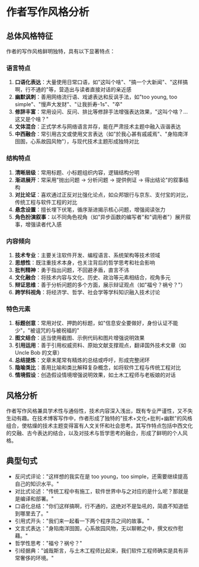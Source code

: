 # 作者写作风格分析

## 总体风格特征

作者的写作风格鲜明独特，具有以下显著特点：

### 语言特点

1. **口语化表达**：大量使用日常口语，如"这叫个啥"、"搞一个大新闻"、"这样搞啊，行不通的"等，营造出与读者直接对话的亲近感
2. **幽默讽刺**：善用网络流行语、戏谑表达和反讽手法，如"too young, too simple"、"慢声大发财"、"让我折寿-1s"、"卒"
3. **修辞丰富**：常用设问、反问、排比等修辞手法增强表达效果，"这叫个啥？...这又是个啥？"
4. **文体混合**：正式学术与网络语言并存，能在严肃技术主题中融入诙谐表达
5. **中西融合**：常引用古文或使用文言表达（如"於我心甚有戚戚焉"、"身陷南洋囹圄，心系故园风物"），与现代技术主题形成独特对比

### 结构特点

1. **清晰层级**：常用标题、小标题组织内容，逻辑结构分明
2. **渐进展开**：常采用"抛出问题 → 分析问题 → 提供例证 → 得出结论"的叙事结构
3. **对比论证**：喜欢通过正反对比强化论点，如众邦银行与京东、支付宝的对比，传统工程与软件工程的对比
4. **悬念设置**：擅长埋下伏笔，循序渐进揭示核心问题，增强阅读张力
5. **角色扮演叙事**：以不同角色视角（如"异步函数的编写者"和"调用者"）展开叙事，增强读者代入感

### 内容倾向

1. **技术专业**：主要关注软件开发、编程语言、系统架构等技术领域
2. **思想性**：既注重技术本身，也关注背后的哲学思考和社会影响
3. **批判精神**：勇于指出问题，不回避矛盾，直言不讳
4. **文化融合**：将技术内容与文化、历史、政治等元素相结合，视角多元
5. **辩证思维**：善于分析问题的多个方面，展示辩证观点（如"福兮？祸兮？"）
6. **跨学科视角**：将经济学、哲学、社会学等学科知识融入技术讨论

### 特色元素

1. **标题创意**：常用对仗、押韵的标题，如"信息安全要做好，身份认证不能少"，"被诅咒的与被祝福的"
2. **图文结合**：适当使用截图、示例代码和图片增强说明效果
3. **引用运用**：善于引用权威资料、原始文献支撑观点，翻译国外技术文章（如 Uncle Bob 的文章）
4. **总结提炼**：文章末尾常有精炼的总结或呼吁，形成完整闭环
5. **隐喻类比**：善用比喻和类比解释复杂概念，如将软件工程与传统工程对比
6. **情境假设**：创造假设情境增强说明效果，如土木工程师与老板娘的对话

## 风格分析

作者写作风格兼具学术性与通俗性，技术内容深入浅出，既有专业严谨性，又不失生动有趣。在技术博客写作中，作者形成了独特的"技术+文化+批判+幽默"的风格组合，使枯燥的技术主题变得富有人文关怀和社会思考。其写作特点包括中西文化的交融、古今表达的结合，以及对技术与哲学思考的融合，形成了鲜明的个人风格。

## 典型句式

- 反问式评论："这样想的我实在是 too young，too simple，还需要继续提高自己的知识水平。"
- 对比式论述："传统工程中有施工，软件世界中与之对应的是什么呢？那就是是编译和部署。"
- 口语化总结："你们这样搞啊，行不通的，这绝对不是坠吼的，简直不知道低到哪里去了。"
- 引用式开头："我们来一起看一下两个程序员之间的故事。"
- 文言式表达："身陷南洋囹圄，心系故园风物，无以聊赖之中，撰文权作慰藉。"
- 哲学性思考："福兮？祸兮？"
- 引经据典："诚哉斯言，与土木工程师比起来，我们软件工程师确实是具有非常奢侈的环境。"
